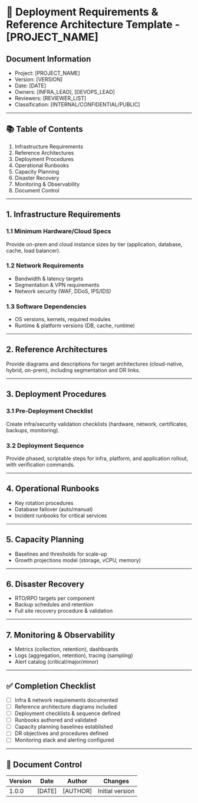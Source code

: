 # 🚀 Deployment Requirements & Reference Architecture Template - [PROJECT_NAME]

## Document Information
- Project: [PROJECT_NAME]
- Version: [VERSION]
- Date: [DATE]
- Owners: [INFRA_LEAD], [DEVOPS_LEAD]
- Reviewers: [REVIEWER_LIST]
- Classification: [INTERNAL/CONFIDENTIAL/PUBLIC]

---

## 📚 Table of Contents
1. Infrastructure Requirements
2. Reference Architectures
3. Deployment Procedures
4. Operational Runbooks
5. Capacity Planning
6. Disaster Recovery
7. Monitoring & Observability
8. Document Control

---

## 1. Infrastructure Requirements

### 1.1 Minimum Hardware/Cloud Specs
Provide on-prem and cloud instance sizes by tier (application, database, cache, load balancer).

### 1.2 Network Requirements
- Bandwidth & latency targets
- Segmentation & VPN requirements
- Network security (WAF, DDoS, IPS/IDS)

### 1.3 Software Dependencies
- OS versions, kernels, required modules
- Runtime & platform versions (DB, cache, runtime)

---

## 2. Reference Architectures
Provide diagrams and descriptions for target architectures (cloud-native, hybrid, on-prem), including segmentation and DR links.

---

## 3. Deployment Procedures

### 3.1 Pre-Deployment Checklist
Create infra/security validation checklists (hardware, network, certificates, backups, monitoring).

### 3.2 Deployment Sequence
Provide phased, scriptable steps for infra, platform, and application rollout, with verification commands.

---

## 4. Operational Runbooks
- Key rotation procedures
- Database failover (auto/manual)
- Incident runbooks for critical services

---

## 5. Capacity Planning
- Baselines and thresholds for scale-up
- Growth projections model (storage, vCPU, memory)

---

## 6. Disaster Recovery
- RTO/RPO targets per component
- Backup schedules and retention
- Full site recovery procedure & validation

---

## 7. Monitoring & Observability
- Metrics (collection, retention), dashboards
- Logs (aggregation, retention), tracing (sampling)
- Alert catalog (critical/major/minor)

---

## ✅ Completion Checklist
- [ ] Infra & network requirements documented
- [ ] Reference architecture diagrams included
- [ ] Deployment checklists & sequence defined
- [ ] Runbooks authored and validated
- [ ] Capacity planning baselines established
- [ ] DR objectives and procedures defined
- [ ] Monitoring stack and alerting configured

---

## 📄 Document Control
| Version | Date | Author | Changes |
|---------|------|--------|---------|
| 1.0.0 | [DATE] | [AUTHOR] | Initial version |
